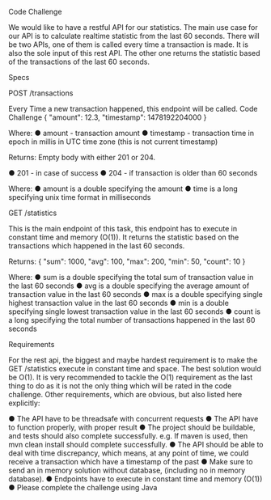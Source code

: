 Code Challenge

We would like to have a restful API for our statistics. The main use case for our API is to calculate realtime statistic from the last 60 seconds. There will be two APIs, one of them is called every time a transaction is made. It is also the sole input of this rest API. The other one returns the statistic based of the transactions of the last 60 seconds.

Specs

 POST /transactions

Every Time a new transaction happened, this endpoint will be called. Code Challenge
{ "amount": 12.3, "timestamp": 1478192204000 }

Where:
● amount - transaction amount
● timestamp - transaction time in epoch in millis in UTC time zone (this is not current timestamp)

Returns: Empty body with either 201 or 204.

● 201 - in case of success
● 204 - if transaction is older than 60 seconds

Where:
 ● amount is a double specifying the amount
 ● time is a long specifying unix time format in milliseconds


GET /statistics

This is the main endpoint of this task, this endpoint has to execute in constant time and memory (O(1)). It returns the statistic based on the transactions which happened in the last 60 seconds.

Returns: { "sum": 1000, "avg": 100, "max": 200, "min": 50, "count": 10 }


Where:
● sum is a double specifying the total sum of transaction value in the last 60 seconds
● avg is a double specifying the average amount of transaction value in the last 60 seconds
● max is a double specifying single highest transaction value in the last 60 seconds
● min is a double specifying single lowest transaction value in the last 60 seconds
● count is a long specifying the total number of transactions happened in the last 60 seconds

Requirements

 For the rest api, the biggest and maybe hardest requirement is to make the GET /statistics execute in constant time and space. The best solution would be O(1). It is very recommended to tackle the O(1) requirement as the last thing to do as it is not the only thing which will be rated in the code challenge.
Other requirements, which are obvious, but also listed here explicitly:

● The API have to be threadsafe with concurrent requests
● The API have to function properly, with proper result
● The project should be buildable, and tests should also complete successfully. e.g. If maven is used, then mvn clean install should complete successfully.
● The API should be able to deal with time discrepancy, which means, at any point of time, we could receive a transaction which have a timestamp of the past
● Make sure to send an in memory solution without database, (including no in memory database).
● Endpoints have to execute in constant time and memory (O(1))
● Please complete the challenge using Java



